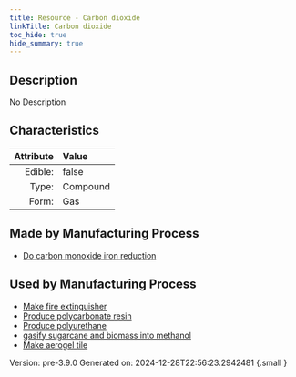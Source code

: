 ```yaml
---
title: Resource - Carbon dioxide
linkTitle: Carbon dioxide
toc_hide: true
hide_summary: true
---
```


## Description
No Description

## Characteristics

| Attribute      | Value |
|--------:|:------|
|Edible:|false|
|Type:|Compound|
|Form:|Gas|
 
## Made by Manufacturing Process

- [Do carbon monoxide iron reduction](/docs/definitions/process/do-carbon-monoxide-iron-reduction)

## Used by Manufacturing Process

- [Make fire extinguisher](/docs/definitions/process/make-fire-extinguisher)
- [Produce polycarbonate resin](/docs/definitions/process/produce-polycarbonate-resin)
- [Produce polyurethane](/docs/definitions/process/produce-polyurethane)
- [gasify sugarcane and biomass into methanol](/docs/definitions/process/gasify-sugarcane-and-biomass-into-methanol)
- [Make aerogel tile](/docs/definitions/process/make-aerogel-tile)


    

Version: pre-3.9.0 Generated on: 2024-12-28T22:56:23.2942481
{.small }
